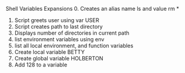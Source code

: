 Shell Variables Expansions
0. Creates an alias name ls and value rm *
1. Script greets user using var USER
2. Script creates path to last directory
3. Displays number of directories in current path
4. list environment variables using env
5. list all local environment, and function variables
6. Create local variable BETTY
7. Create global variable HOLBERTON
8. Add 128 to a variable

